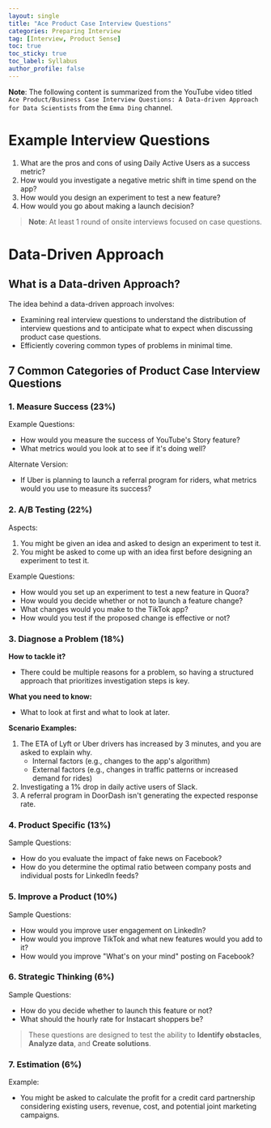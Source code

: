 ```yaml
---
layout: single
title: "Ace Product Case Interview Questions"
categories: Preparing Interview
tag: [Interview, Product Sense]
toc: true
toc_sticky: true
toc_label: Syllabus
author_profile: false
---
```


**Note**: The following content is summarized from the YouTube video titled `Ace Product/Business Case Interview Questions: A Data-driven Approach for Data Scientists` from the `Emma Ding` channel.

# Example Interview Questions

1. What are the pros and cons of using Daily Active Users as a success metric?
2. How would you investigate a negative metric shift in time spend on the app?
3. How would you design an experiment to test a new feature?
4. How would you go about making a launch decision?

> **Note**: At least 1 round of onsite interviews focused on case questions.

# Data-Driven Approach

## What is a **Data-driven** Approach?

The idea behind a data-driven approach involves:

- Examining real interview questions to understand the distribution of interview questions and to anticipate what to expect when discussing product case questions.
- Efficiently covering common types of problems in minimal time.

## 7 Common Categories of Product Case Interview Questions

### 1. Measure Success (23%)

Example Questions:

- How would you measure the success of YouTube's Story feature?
- What metrics would you look at to see if it's doing well?

Alternate Version:

- If Uber is planning to launch a referral program for riders, what metrics would you use to measure its success?

### 2. A/B Testing (22%)

Aspects:

1. You might be given an idea and asked to design an experiment to test it.
2. You might be asked to come up with an idea first before designing an experiment to test it.

Example Questions:

- How would you set up an experiment to test a new feature in Quora?
- How would you decide whether or not to launch a feature change?
- What changes would you make to the TikTok app?
- How would you test if the proposed change is effective or not?

### 3. Diagnose a Problem (18%)

**How to tackle it?**

- There could be multiple reasons for a problem, so having a structured approach that prioritizes investigation steps is key.

**What you need to know:**

- What to look at first and what to look at later.

**Scenario Examples:**

1. The ETA of Lyft or Uber drivers has increased by 3 minutes, and you are asked to explain why.
   - Internal factors (e.g., changes to the app's algorithm)
   - External factors (e.g., changes in traffic patterns or increased demand for rides)
2. Investigating a 1% drop in daily active users of Slack.
3. A referral program in DoorDash isn't generating the expected response rate.

### 4. Product Specific (13%)

Sample Questions:

- How do you evaluate the impact of fake news on Facebook?
- How do you determine the optimal ratio between company posts and individual posts for LinkedIn feeds?

### 5. Improve a Product (10%)

Sample Questions:

- How would you improve user engagement on LinkedIn?
- How would you improve TikTok and what new features would you add to it?
- How would you improve "What's on your mind" posting on Facebook?

### 6. Strategic Thinking (6%)

Sample Questions:

- How do you decide whether to launch this feature or not?
- What should the hourly rate for Instacart shoppers be?

> These questions are designed to test the ability to **Identify obstacles**, **Analyze data**, and **Create solutions**.

### 7. Estimation (6%)

Example:

- You might be asked to calculate the profit for a credit card partnership considering existing users, revenue, cost, and potential joint marketing campaigns.

